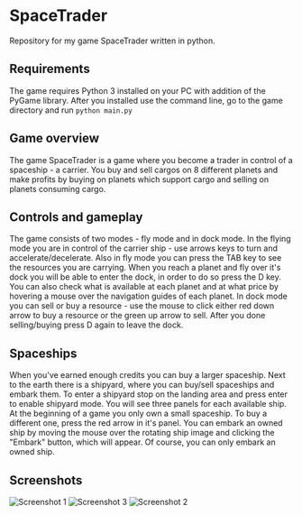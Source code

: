 # SpaceTrader
Repository for my game SpaceTrader written in python.

## Requirements

The game requires Python 3 installed on your PC with addition of the PyGame library.
After you installed use the command line, go to the game directory and run `python main.py`

## Game overview

The game SpaceTrader is a game where you become a trader in control of a spaceship - a carrier. You buy and sell cargos on 8 different
planets and make profits by buying on planets which support cargo and selling on planets consuming cargo.


## Controls and gameplay

The game consists of two modes - fly mode and in dock mode. In the flying mode you are in control of the carrier ship - use arrows keys
to turn and accelerate/decelerate. Also in fly mode you can press the TAB key to see the resources you are carrying. When you reach
a planet and fly over it's dock you will be able to enter the dock, in order to do so press the D key.
You can also check what is available at each planet and at what price by hovering a mouse over the 
navigation guides of each planet. 
In dock mode you can sell or buy a resource - use the mouse to click either red down arrow to buy a resource or the green up arrow to sell.
After you done selling/buying press D again to leave the dock.

## Spaceships

When you've earned enough credits you can buy a larger spaceship. Next to the earth
there is a shipyard, where you can buy/sell spaceships and embark them. To enter
a shipyard stop on the landing area and press enter to enable shipyard mode.
You will see three panels for each available ship. At the beginning of a game
you only own a small spaceship. To buy a different one, press the red arrow in it's panel.
You can embark an owned ship by moving the mouse over the rotating ship image and clicking
the "Embark" button, which will appear. Of course, you can only embark an owned ship.


## Screenshots

![Screenshot 1](https://i.imgur.com/mq2pcjQ.png)
![Screenshot 3](https://i.imgur.com/I1yHM8d.png)
![Screenshot 2](https://i.imgur.com/Mme32Si.png)


